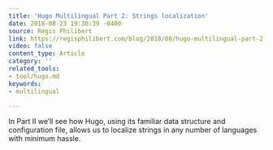 ```yaml
---
title: 'Hugo Multilingual Part 2: Strings localization'
date: 2018-08-23 19:30:39 -0400
source: Régis Philibert
link: https://regisphilibert.com/blog/2018/08/hugo-multilingual-part-2-i18n-string-localization/
video: false
content_type: Article
category: ''
related_tools:
- tool/hugo.md
keywords:
- multilingual

---
```

In Part II we’ll see how Hugo, using its familiar data structure and configuration file, allows us to localize strings in any number of languages with minimum hassle.